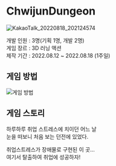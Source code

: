 # ChwijunDungeon
![KakaoTalk_20220818_202124574](https://github.com/chan5842/ChwijunDungeon/assets/57973725/d75de605-d4ac-4e1d-a0e6-32977130ad35)

개발 인원 : 3명(기획 1명, 개발 2명)  
게임 장르 : 3D 러닝 액션  
제작 기간 : 2022.08.12 ~ 2022.08.18 (1주일) 

## 게임 방법
![게임 방법](https://github.com/chan5842/ChwijunDungeon/assets/57973725/dee06880-50f0-49cd-9734-62c9cb699e32)

## 게임 스토리
하루하루 취업 스트레스에 치이던 어느 날  
눈을 떠보니 처음 보는 던전에 있었다.  

취업스트레스가 장애물로 구현된 이 곳...  
여기서 탈출하여 취업에 성공하자!  

